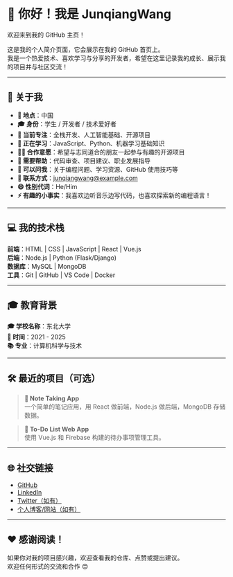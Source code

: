 # 👋 你好！我是 JunqiangWang

欢迎来到我的 GitHub 主页！

这是我的个人简介页面，它会展示在我的 GitHub 首页上。  
我是一个热爱技术、喜欢学习与分享的开发者，希望在这里记录我的成长、展示我的项目并与社区交流！

---

## 📌 关于我

- **📍 地点**：中国  
- **🎓 身份**：学生 / 开发者 / 技术爱好者  
- **🔭 当前专注**：全栈开发、人工智能基础、开源项目  
- **🌱 正在学习**：JavaScript、Python、机器学习基础知识  
- **👯‍♂️ 合作意愿**：希望与志同道合的朋友一起参与有趣的开源项目  
- **🤔 需要帮助**：代码审查、项目建议、职业发展指导  
- **💬 可以问我**：关于编程问题、学习资源、GitHub 使用技巧等  
- **📧 联系方式**：junqiangwang@example.com  
- **😄 性别代词**：He/Him  
- **⚡ 有趣的小事实**：我喜欢边听音乐边写代码，也喜欢探索新的编程语言！

---

## 💻 我的技术栈

**前端**：HTML | CSS | JavaScript | React | Vue.js  
**后端**：Node.js | Python (Flask/Django)  
**数据库**：MySQL | MongoDB  
**工具**：Git | GitHub | VS Code | Docker  

---

## 🎓 教育背景

**🎓 学校名称**：东北大学  
**📅 时间**：2021 - 2025  
**📚 专业**：计算机科学与技术  

---

## 🛠️ 最近的项目（可选）

> **📝 Note Taking App**  
一个简单的笔记应用，用 React 做前端，Node.js 做后端，MongoDB 存储数据。

> **🚀 To-Do List Web App**  
使用 Vue.js 和 Firebase 构建的待办事项管理工具。

---

## 🌐 社交链接

- [GitHub](https://github.com/JunqiangWang-1997)
- [LinkedIn](https://www.linkedin.com/in/junqiangwang/)
- [Twitter（如有）](https://twitter.com/junqiangwang)
- [个人博客/网站（如有）](https://junqiangwang.github.io)

---

## ❤️ 感谢阅读！

如果你对我的项目感兴趣，欢迎查看我的仓库、点赞或提出建议。  
欢迎任何形式的交流和合作 😊
